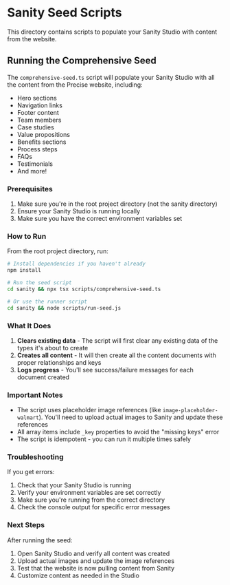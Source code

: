 # Sanity Seed Scripts

This directory contains scripts to populate your Sanity Studio with content from the website.

## Running the Comprehensive Seed

The `comprehensive-seed.ts` script will populate your Sanity Studio with all the content from the Precise website, including:

- Hero sections
- Navigation links
- Footer content
- Team members
- Case studies
- Value propositions
- Benefits sections
- Process steps
- FAQs
- Testimonials
- And more!

### Prerequisites

1. Make sure you're in the root project directory (not the sanity directory)
2. Ensure your Sanity Studio is running locally
3. Make sure you have the correct environment variables set

### How to Run

From the root project directory, run:

```bash
# Install dependencies if you haven't already
npm install

# Run the seed script
cd sanity && npx tsx scripts/comprehensive-seed.ts

# Or use the runner script
cd sanity && node scripts/run-seed.js
```

### What It Does

1. **Clears existing data** - The script will first clear any existing data of the types it's about to create
2. **Creates all content** - It will then create all the content documents with proper relationships and keys
3. **Logs progress** - You'll see success/failure messages for each document created

### Important Notes

- The script uses placeholder image references (like `image-placeholder-walmart`). You'll need to upload actual images to Sanity and update these references
- All array items include `_key` properties to avoid the "missing keys" error
- The script is idempotent - you can run it multiple times safely

### Troubleshooting

If you get errors:

1. Check that your Sanity Studio is running
2. Verify your environment variables are set correctly
3. Make sure you're running from the correct directory
4. Check the console output for specific error messages

### Next Steps

After running the seed:

1. Open Sanity Studio and verify all content was created
2. Upload actual images and update the image references
3. Test that the website is now pulling content from Sanity
4. Customize content as needed in the Studio